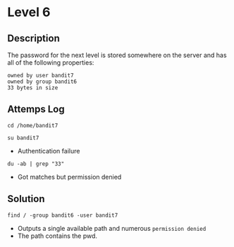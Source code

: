 # Level 6

## Description

The password for the next level is stored somewhere on the server and has all of the following properties:

    owned by user bandit7
    owned by group bandit6
    33 bytes in size


## Attemps Log

`cd /home/bandit7`

`su bandit7`
- Authentication failure

`du -ab | grep "33"`
- Got matches but permission denied

## Solution

`find / -group bandit6 -user bandit7`
- Outputs a single available path and numerous `permission denied`
- The path contains the pwd.

